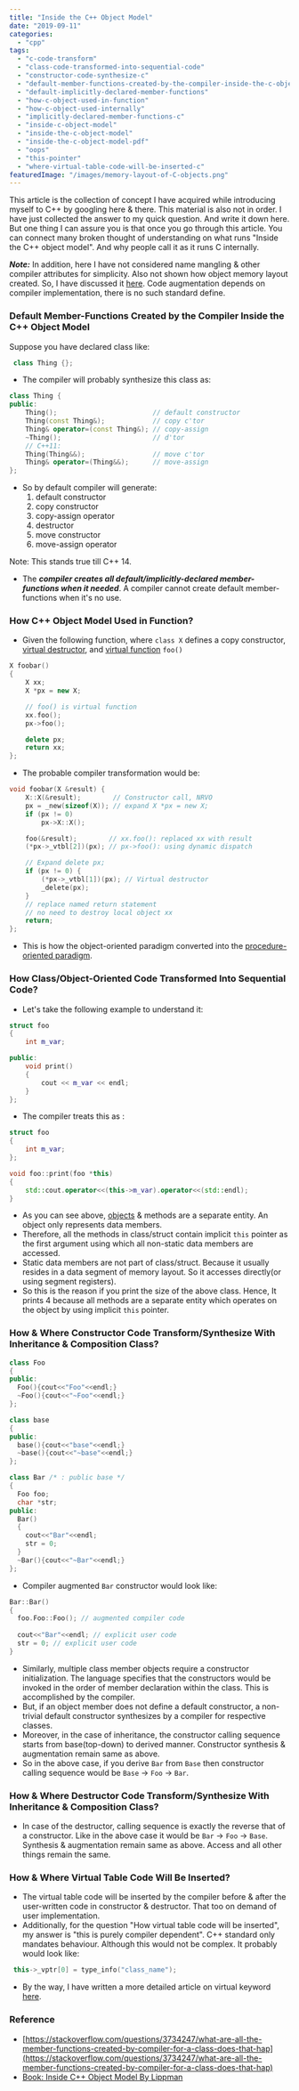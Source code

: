 ```yaml
---
title: "Inside the C++ Object Model"
date: "2019-09-11"
categories: 
  - "cpp"
tags: 
  - "c-code-transform"
  - "class-code-transformed-into-sequential-code"
  - "constructor-code-synthesize-c"
  - "default-member-functions-created-by-the-compiler-inside-the-c-object-model"
  - "default-implicitly-declared-member-functions"
  - "how-c-object-used-in-function"
  - "how-c-object-used-internally"
  - "implicitly-declared-member-functions-c"
  - "inside-c-object-model"
  - "inside-the-c-object-model"
  - "inside-the-c-object-model-pdf"
  - "oops"
  - "this-pointer"
  - "where-virtual-table-code-will-be-inserted-c"
featuredImage: "/images/memory-layout-of-C-objects.png"
---
```


This article is the collection of concept I have acquired while introducing myself to C++ by googling here & there. This material is also not in order. I have just collected the answer to my quick question. And write it down here. But one thing I can assure you is that once you go through this article. You can connect many broken thought of understanding on what runs "Inside the C++ object model". And why people call it as it runs C internally.

**_Note:_** In addition, here I have not considered name mangling & other compiler attributes for simplicity. Also not shown how object memory layout created. So, I have discussed it [here](/posts/memory-layout-of-cpp-object/). Code augmentation depends on compiler implementation, there is no such standard define.

### Default Member-Functions Created by the Compiler Inside the C++ Object Model

Suppose you have declared class like:

```cpp
 class Thing {}; 
```

- The compiler will probably synthesize this class as:

```cpp
class Thing {
public:
    Thing();                        // default constructor
    Thing(const Thing&);            // copy c'tor
    Thing& operator=(const Thing&); // copy-assign
    ~Thing();                       // d'tor
    // C++11:
    Thing(Thing&&);                 // move c'tor
    Thing& operator=(Thing&&);      // move-assign
};  
```

- So by default compiler will generate:
    1. default constructor
    2. copy constructor
    3. copy-assign operator
    4. destructor
    5. move constructor
    6. move-assign operator

Note: This stands true till C++ 14.

- The **_compiler creates all default/implicitly-declared member-functions when it needed_**. A compiler cannot create default member-functions when it's no use.

### How C++ Object Model Used in Function?

- Given the following function, where `class X` defines a copy constructor, [virtual destructor](/posts/part-3-all-about-virtual-keyword-in-c-how-virtual-destructor-works/), and [virtual function](/posts/part-1-all-about-virtual-keyword-in-cpp-how-virtual-function-works-internally/) `foo()`

```cpp
X foobar()
{
    X xx;
    X *px = new X;

    // foo() is virtual function
    xx.foo();
    px->foo();

    delete px;
    return xx;
}; 
```

- The probable compiler transformation would be:

```cpp
void foobar(X &result) {
	X::X(&result);		  // Constructor call, NRVO
	px = _new(sizeof(X)); // expand X *px = new X;
	if (px != 0)
		px->X::X();

	foo(&result);		 // xx.foo(): replaced xx with result
	(*px->_vtbl[2])(px); // px->foo(): using dynamic dispatch

	// Expand delete px;
	if (px != 0) {
		(*px->_vtbl[1])(px); // Virtual destructor
		_delete(px);
	}
	// replace named return statement
	// no need to destroy local object xx
	return;
};
```

- This is how the object-oriented paradigm converted into the [procedure-oriented paradigm](/posts/how-c-program-convert-into-assembly/).

### How Class/Object-Oriented Code Transformed Into Sequential Code?

- Let's take the following example to understand it:

```cpp
struct foo
{
    int m_var;

public:
    void print()
    {
        cout << m_var << endl;
    }
};
```

- The compiler treats this as :

```cpp
struct foo
{
    int m_var;
};

void foo::print(foo *this)
{
    std::cout.operator<<(this->m_var).operator<<(std::endl);
}
```

- As you can see above, [objects](/posts/memory-layout-of-cpp-object/) & methods are a separate entity. An object only represents data members.
- Therefore, all the methods in class/struct contain implicit `this` pointer as the first argument using which all non-static data members are accessed.
- Static data members are not part of class/struct. Because it usually resides in a data segment of memory layout. So it accesses directly(or using segment registers).
- So this is the reason if you print the size of the above class. Hence, It prints 4 because all methods are a separate entity which operates on the object by using implicit `this` pointer.

### How & Where Constructor Code Transform/Synthesize With Inheritance & Composition Class?

```cpp
class Foo 
{ 
public: 
  Foo(){cout<<"Foo"<<endl;} 
  ~Foo(){cout<<"~Foo"<<endl;} 
};

class base 
{ 
public: 
  base(){cout<<"base"<<endl;}
  ~base(){cout<<"~base"<<endl;}
};

class Bar /* : public base */
{ 
  Foo foo; 
  char *str; 
public: 
  Bar()
  {
    cout<<"Bar"<<endl;
    str = 0;
  }
  ~Bar(){cout<<"~Bar"<<endl;}
};
```

- Compiler augmented `Bar` constructor would look like:

```cpp
Bar::Bar()
{
  foo.Foo::Foo(); // augmented compiler code
  
  cout<<"Bar"<<endl; // explicit user code
  str = 0; // explicit user code
}
```

- Similarly, multiple class member objects require a constructor initialization. The language specifies that the constructors would be invoked in the order of member declaration within the class. This is accomplished by the compiler.
- But, if an object member does not define a default constructor, a non-trivial default constructor synthesizes by a compiler for respective classes.
- Moreover, in the case of inheritance, the constructor calling sequence starts from base(top-down) to derived manner. Constructor synthesis & augmentation remain same as above.
- So in the above case, if you derive `Bar` from `Base` then constructor calling sequence would be `Base` -> `Foo` -> `Bar`.

### How & Where Destructor Code Transform/Synthesize With Inheritance & Composition Class?

- In case of the destructor, calling sequence is exactly the reverse that of a constructor. Like in the above case it would be `Bar` -> `Foo` -> `Base`. Synthesis & augmentation remain same as above. Access and all other things remain the same.

### How & Where Virtual Table Code Will Be Inserted?

- The virtual table code will be inserted by the compiler before & after the user-written code in constructor & destructor. That too on demand of user implementation.
- Additionally, for the question "How virtual table code will be inserted", my answer is "this is purely compiler dependent". C++ standard only mandates behaviour. Although this would not be complex. It probably would look like:

```cpp
 this->_vptr[0] = type_info("class_name"); 
```

- By the way, I have written a more detailed article on virtual keyword [here](/posts/part-1-all-about-virtual-keyword-in-cpp-how-virtual-function-works-internally/).

### Reference

- [https://stackoverflow.com/questions/3734247/what-are-all-the-member-functions-created-by-compiler-for-a-class-does-that-hap](https://stackoverflow.com/questions/3734247/what-are-all-the-member-functions-created-by-compiler-for-a-class-does-that-hap)
- [Book: Inside C++ Object Model By Lippman](https://www.amazon.in/Inside-Object-Model-Stanley-Lippman/dp/0201834545)
